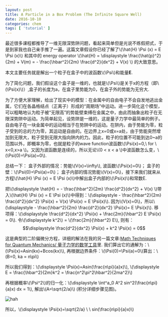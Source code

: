 ```yaml
---
layout: post
title: A Particle in a Box Problem (The Infinite Square Well)
date: 2016-10-10
categories: chem
tags: [ 'tutorial' ]
---
```


最近很多课程都推导了一维无限深势阱问题，看起来简单但是光说不练假把式，于是到家我也自己亲手推了一遍。这篇文章假设你已经了解了\\(\hat{H} \Psi (x) = E \Psi (x)\\) 和其中的 energy operator \\(\hat{H} = \displaystyle \frac{\hat{p}^2}{2m} + V(m) = - \frac{\hbar^2}{2m} \frac{d^2}{dx^2} + V(x) \\) 的大致意思。

本文主要任务就是解出一个粒子在盒子中的波函数\\(\Psi\\)和能量**E**.

为了简化问题，我们假设这个盒子是一维的，也就是\\(\Psi\\)是关于x的方程（即\\(\Psi(x)\\)）,盒子的长度为a，在盒子里势能为0，在盒子外的势能为无穷大.

为了方便大家理解，给出了现实中的模型：在金属中的自由电子不会自发地逃出金属，它们在各晶格结点（正离子）形成的“周期场”中运动。进一步简化这个模型，可以粗略地认为粒子被“无限高”的势能壁束缚在金属之中，由此而抽象出粒子在无限深势阱中运动。为简单起见，设势阱是一维的，这是量子力学中最简单的例子。自由电子在一块金属中的运动相当于在势阱中的运动。在阱内，由于势能为零，粒子受到的总的力为零，其运动是自由的。在边界上x=0或x=a处，由于势能突然增加到无限大，粒子受到无限大指向阱内的力。因此，粒子的位置不可能到达0~a的范围以外，即概率为零，也就是粒子的wave function波函数\\(\Psi(x)=0,\ for \ x<0,x>a \\)。又因为波函数是连续的，所以无论\\(0 < x < a \\)中波函数怎么变，\\(\Psi(0)=\Psi(a)=0\\). 


总结一下：
盒子外部的情况：势能\\(V(x)=\infty\\), 波函数\\(\Psi(x)=0\\)；
盒子的壁：\\(\Psi(0)=\Psi(a)=0\\)；
盒子内部的情况势能\\(V(x)=0\\)，接下来我们就来从方程\\(\hat{H} \Psi (x) = E \Psi (x)\\)中解出盒子内部的\\(\Psi(x)\\)和常数E. 

把\\(\displaystyle \hat{H} = - \frac{\hbar^2}{2m} \frac{d^2}{dx^2} + V(x) \\)带入\\(\hat{H} \Psi (x) = E \Psi (x)\\)中得到：\\(\displaystyle - \frac{\hbar^2}{2m} \frac{d^2}{dx^2} \Psi(x) + V(x) \Psi(x) = E \Psi(x)\\). 因为\\(V(x)=0\\)，所以\\(\displaystyle - \frac{\hbar^2}{2m} \frac{d^2}{dx^2} \Psi(x)= E \Psi(x)\\). 移项得：\\(\displaystyle  \frac{d^2}{dx^2} \Psi(x) + \frac{2m}{\hbar^2} E \Psi(x) = 0\\). 令\\(\displaystyle k^2\\) = \\(\frac{2m}{\hbar^2} E\\), 则有：
$$\displaystyle  \frac{d^2}{dx^2} \Psi(x) + k^2 \Psi(x) = 0$$

这是典型的二阶偏微分方程，详细的解法在我的另一篇文章:[Math Techniques for Quantum Mechanics/ 量子力学的数学工具](http://liuxin.in/chem/2016/09/30/chem.html)里.
我们算出它的通解为：\\(\Psi(x)=Asin(kx)+Bcos(kx)\\), 再根据边界条件：\\(\Psi(0)=\Psi(a)=0\\)算出：\\(B=0, ka = n\pi\\)

所以我们得到：\\(\displaystyle \Psi(x)=Asin(\frac{n\pi}{a}x)\\), \\(\displaystyle E = \frac{\hbar^2}{2m}k^2 = \frac{n^2\pi^2\hbar^2}{2ma^2}\\)

再根据概率\\(\Psi^2\\)的归一化：\\(\displaystyle \int^a_0 A^2 sin^2(\frac{n\pi}{a}x) dx = 1\\), 解出\\(A=\sqrt{2/a}\\) (积分详细步骤见图)。

![hah](http://ww2.sinaimg.cn/mw690/8db2c8cbgw1f8mx9vipeyj21kw0lpnbn.jpg)

所以，\\(\displaystyle \Psi(x)=\sqrt{2/a} \ \ sin(\frac{n\pi}{a}x)\\)